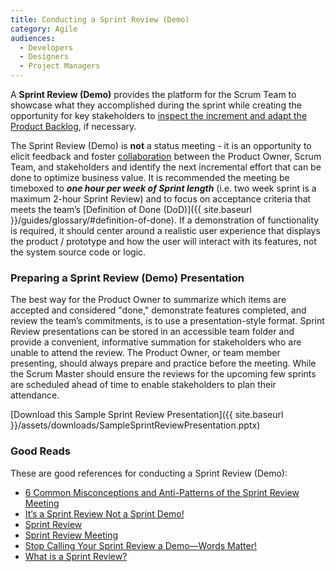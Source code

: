 ```yaml
---
title: Conducting a Sprint Review (Demo)
category: Agile
audiences:
  - Developers
  - Designers
  - Project Managers
---
```


A **Sprint Review (Demo)** provides the platform for the Scrum Team to showcase what they accomplished during the sprint while creating the opportunity for key stakeholders to [inspect the increment and adapt the Product Backlog](https://www.scrum.org/resources/what-is-a-sprint-review), if necessary.

The Sprint Review (Demo) is **not** a status meeting - it is an opportunity to elicit feedback and foster [collaboration](https://www.scrum.org/resources/what-is-a-sprint-review) between the Product Owner, Scrum Team, and stakeholders and identify the next incremental effort that can be done to optimize business value. It is recommended the meeting be timeboxed to **_one hour per week of Sprint length_** (i.e. two week sprint is a maximum 2-hour Sprint Review) and to focus on acceptance criteria that meets the team’s [Definition of Done (DoD)]({{ site.baseurl }}/guides/glossary/#definition-of-done). If a demonstration of functionality is required, it should center around a realistic user experience that displays the product / prototype and how the user will interact with its features, not the system source code or logic.


### Preparing a Sprint Review (Demo) Presentation

The best way for the Product Owner to summarize which items are accepted and considered "done," demonstrate features completed, and review the team’s commitments, is to use a presentation-style format. Sprint Review presentations can be stored in an accessible team folder and provide a convenient, informative summation for stakeholders who are unable to attend the review. The Product Owner, or team member presenting, should always prepare and practice before the meeting. While the Scrum Master should ensure the reviews for the upcoming few sprints are scheduled ahead of time to enable stakeholders to plan their attendance.

[Download this Sample Sprint Review Presentation]({{ site.baseurl }}/assets/downloads/SampleSprintReviewPresentation.pptx)


### Good Reads

These are good references for conducting a Sprint Review (Demo):

* [6 Common Misconceptions and Anti-Patterns of the Sprint Review Meeting](https://www.solutionsiq.com/learning/blog-post/6-common-misconceptions-and-anti-patterns-of-the-sprint-review-meeting/)
* [It’s a Sprint Review Not a Sprint Demo!](http://www.innolution.com/blog/its-a-sprint-review-not-a-sprint-demo)
* [Sprint Review](https://www.scruminc.com/sprint-review/)
* [Sprint Review Meeting](https://www.mountaingoatsoftware.com/agile/scrum/meetings/sprint-review-meeting)
* [Stop Calling Your Sprint Review a Demo—Words Matter!](http://aits.org/agile/2015/02/stop-calling-your-sprint-review-a-demo-words-matter/)
* [What is a Sprint Review?](https://www.scrum.org/resources/what-is-a-sprint-review)
